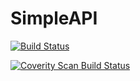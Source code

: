 # SimpleAPI

[![Build Status](https://travis-ci.org/Bo-Yuan-Huang/SimpleAPI.svg?branch=master)](https://travis-ci.org/Bo-Yuan-Huang/SimpleAPI)

<a href="https://scan.coverity.com/projects/bo-yuan-huang-simpleapi">
  <img alt="Coverity Scan Build Status"
       src="https://scan.coverity.com/projects/14465/badge.svg"/>
</a>
